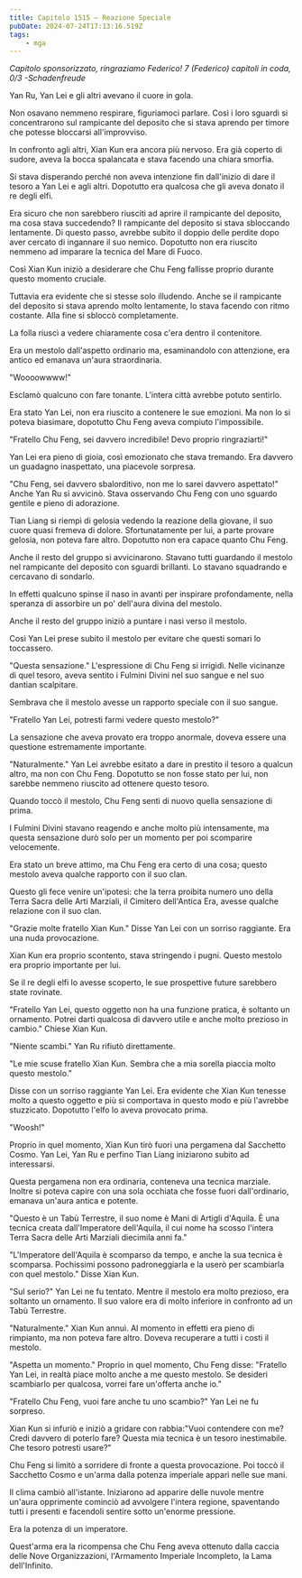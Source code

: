 ```yaml
---
title: Capitolo 1515 – Reazione Speciale
pubDate: 2024-07-24T17:13:16.519Z
tags:
    - mga
---
```



<em>Capitolo sponsorizzato, ringraziamo Federico!
7 (Federico) capitoli in coda, 0/3
-Schadenfreude</em>


Yan Ru, Yan Lei e gli altri avevano il cuore in gola.


Non osavano nemmeno respirare, figuriamoci parlare. Così i loro sguardi si concentrarono sul rampicante del deposito che si stava aprendo per timore che potesse bloccarsi all'improvviso.


In confronto agli altri, Xian Kun era ancora più nervoso. Era già coperto di sudore, aveva la bocca spalancata e stava facendo una chiara smorfia.


Si stava disperando perché non aveva intenzione fin dall'inizio di dare il tesoro a Yan Lei e agli altri. Dopotutto era qualcosa che gli aveva donato il re degli elfi.


Era sicuro che non sarebbero riusciti ad aprire il rampicante del deposito, ma cosa stava succedendo? Il rampicante del deposito si stava sbloccando lentamente. Di questo passo, avrebbe subìto il doppio delle perdite dopo aver cercato di ingannare il suo nemico. Dopotutto non era riuscito nemmeno ad imparare la tecnica del Mare di Fuoco.


Così Xian Kun iniziò a desiderare che Chu Feng fallisse proprio durante questo momento cruciale.


Tuttavia era evidente che si stesse solo illudendo. Anche se il rampicante del deposito si stava aprendo molto lentamente, lo stava facendo con ritmo costante. Alla fine si sbloccò completamente.


La folla riuscì a vedere chiaramente cosa c'era dentro il contenitore.


Era un mestolo dall'aspetto ordinario ma, esaminandolo con attenzione, era antico ed emanava un'aura straordinaria.


"Woooowwww!"


Esclamò qualcuno con fare tonante. L'intera città avrebbe potuto sentirlo.


Era stato Yan Lei, non era riuscito a contenere le sue emozioni. Ma non lo si poteva biasimare, dopotutto Chu Feng aveva compiuto l'impossibile.


"Fratello Chu Feng, sei davvero incredibile! Devo proprio ringraziarti!"


Yan Lei era pieno di gioia, così emozionato che stava tremando. Era davvero un guadagno inaspettato, una piacevole sorpresa.


"Chu Feng, sei davvero sbalorditivo, non me lo sarei davvero aspettato!" Anche Yan Ru si avvicinò. Stava osservando Chu Feng con uno sguardo gentile e pieno di adorazione.


Tian Liang si riempì di gelosia vedendo la reazione della giovane, il suo cuore quasi fremeva di dolore. Sfortunatamente per lui, a parte provare gelosia, non poteva fare altro. Dopotutto non era capace quanto Chu Feng.


Anche il resto del gruppo si avvicinarono. Stavano tutti guardando il mestolo nel rampicante del deposito con sguardi brillanti. Lo stavano squadrando e cercavano di sondarlo.


In effetti qualcuno spinse il naso in avanti per inspirare profondamente, nella speranza di assorbire un po' dell'aura divina del mestolo.


Anche il resto del gruppo iniziò a puntare i nasi verso il mestolo.


Così Yan Lei prese subito il mestolo per evitare che questi somari lo toccassero.


"Questa sensazione." L'espressione di Chu Feng si irrigidì. Nelle vicinanze di quel tesoro, aveva sentito i Fulmini Divini nel suo sangue e nel suo dantian scalpitare.


Sembrava che il mestolo avesse un rapporto speciale con il suo sangue.


"Fratello Yan Lei, potresti farmi vedere questo mestolo?"


La sensazione che aveva provato era troppo anormale, doveva essere una questione estremamente importante.


"Naturalmente." Yan Lei avrebbe esitato a dare in prestito il tesoro a qualcun altro, ma non con Chu Feng. Dopotutto se non fosse stato per lui, non sarebbe nemmeno riuscito ad ottenere questo tesoro.


Quando toccò il mestolo, Chu Feng sentì di nuovo quella sensazione di prima.


I Fulmini Divini stavano reagendo e anche molto più intensamente, ma questa sensazione durò solo per un momento per poi scomparire velocemente.


Era stato un breve attimo, ma Chu Feng era certo di una cosa; questo mestolo aveva qualche rapporto con il suo clan.


Questo gli fece venire un'ipotesi: che la terra proibita numero uno della Terra Sacra delle Arti Marziali, il Cimitero dell'Antica Era, avesse qualche relazione con il suo clan.


"Grazie molte fratello Xian Kun." Disse Yan Lei con un sorriso raggiante. Era una nuda provocazione.


Xian Kun era proprio scontento, stava stringendo i pugni. Questo mestolo era proprio importante per lui.


Se il re degli elfi lo avesse scoperto, le sue prospettive future sarebbero state rovinate.


"Fratello Yan Lei, questo oggetto non ha una funzione pratica, è soltanto un ornamento. Potrei darti qualcosa di davvero utile e anche molto prezioso in cambio." Chiese Xian Kun.


"Niente scambi." Yan Ru rifiutò direttamente.


"Le mie scuse fratello Xian Kun. Sembra che a mia sorella piaccia molto questo mestolo."


Disse con un sorriso raggiante Yan Lei. Era evidente che Xian Kun tenesse molto a questo oggetto e più si comportava in questo modo e più l'avrebbe stuzzicato. Dopotutto l'elfo lo aveva provocato prima.


"Woosh!"


Proprio in quel momento, Xian Kun tirò fuori una pergamena dal Sacchetto Cosmo. Yan Lei, Yan Ru e perfino Tian Liang iniziarono subito ad interessarsi.


Questa pergamena non era ordinaria, conteneva una tecnica marziale. Inoltre si poteva capire con una sola occhiata che fosse fuori dall'ordinario, emanava un'aura antica e potente.


"Questo è un Tabù Terrestre, il suo nome è Mani di Artigli d'Aquila. È una tecnica creata dall'Imperatore dell'Aquila, il cui nome ha scosso l'intera Terra Sacra delle Arti Marziali diecimila anni fa."


"L'Imperatore dell'Aquila è scomparso da tempo, e anche la sua tecnica è scomparsa. Pochissimi possono padroneggiarla e la userò per scambiarla con quel mestolo." Disse Xian Kun.


"Sul serio?" Yan Lei ne fu tentato. Mentre il mestolo era molto prezioso, era soltanto un ornamento. Il suo valore era di molto inferiore in confronto ad un Tabù Terrestre.


"Naturalmente." Xian Kun annuì. Al momento in effetti era pieno di rimpianto, ma non poteva fare altro. Doveva recuperare a tutti i costi il mestolo.


"Aspetta un momento." Proprio in quel momento, Chu Feng disse: "Fratello Yan Lei, in realtà piace molto anche a me questo mestolo. Se desideri scambiarlo per qualcosa, vorrei fare un'offerta anche io."


"Fratello Chu Feng, vuoi fare anche tu uno scambio?" Yan Lei ne fu sorpreso.


Xian Kun si infuriò e iniziò a gridare con rabbia:"Vuoi contendere con me? Credi davvero di poterlo fare? Questa mia tecnica è un tesoro inestimabile. Che tesoro potresti usare?"


Chu Feng si limitò a sorridere di fronte a questa provocazione. Poi toccò il Sacchetto Cosmo e un'arma dalla potenza imperiale apparì nelle sue mani.


Il clima cambiò all'istante. Iniziarono ad apparire delle nuvole mentre un'aura opprimente cominciò ad avvolgere l'intera regione, spaventando tutti i presenti e facendoli sentire sotto un'enorme pressione.


Era la potenza di un imperatore.


Quest'arma era la ricompensa che Chu Feng aveva ottenuto dalla caccia delle Nove Organizzazioni, l'Armamento Imperiale Incompleto, la Lama dell'Infinito.
                                


                                



